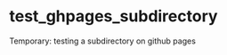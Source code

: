 test_ghpages_subdirectory
=========================

Temporary: testing a subdirectory on github pages